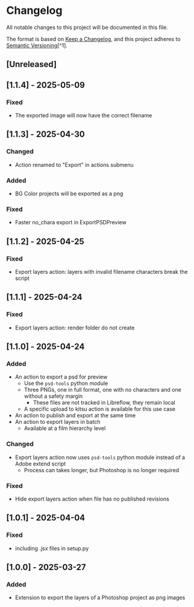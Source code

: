 # Changelog

All notable changes to this project will be documented in this file.

The format is based on [Keep a Changelog](https://keepachangelog.com/en/1.0.0/),
and this project adheres to [Semantic Versioning](https://semver.org/spec/v2.0.0.html)[^1].

<!---
Types of changes

- Added for new features.
- Changed for changes in existing functionality.
- Deprecated for soon-to-be removed features.
- Removed for now removed features.
- Fixed for any bug fixes.
- Security in case of vulnerabilities.

-->

## [Unreleased]

## [1.1.4] - 2025-05-09

### Fixed

* The exported image will now have the correct filename

## [1.1.3] - 2025-04-30

### Changed

* Action renamed to "Export" in actions submenu

### Added

* BG Color projects will be exported as a png 

### Fixed

* Faster no_chara export in ExportPSDPreview

## [1.1.2] - 2025-04-25

### Fixed

* Export layers action: layers with invalid filename characters break the script

## [1.1.1] - 2025-04-24

### Fixed

* Export layers action: render folder do not create

## [1.1.0] - 2025-04-24

### Added

* An action to export a psd for preview
  * Use the `psd-tools` python module
  * Three PNGs, one in full format, one with no characters and one without a safety margin
    * These files are not tracked in Libreflow, they remain local
  * A specific upload to kitsu action is available for this use case
* An action to publish and export at the same time
* An action to export layers in batch
  * Available at a film hierarchy level

### Changed

* Export layers action now uses `psd-tools` python module instead of a Adobe extend script
    * Process can takes longer, but Photoshop is no longer required

### Fixed

* Hide export layers action when file has no published revisions

## [1.0.1] - 2025-04-04

### Fixed

* including .jsx files in setup.py

## [1.0.0] - 2025-03-27

### Added

* Extension to export the layers of a Photoshop project as png images 
